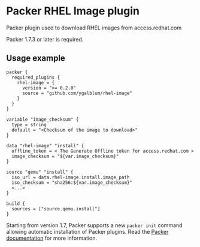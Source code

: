 # Packer RHEL Image plugin

Packer plugin used to download RHEL images from access.redhat.com

<!-- For the full list of available features for this plugin see [documentation](https://www.packer.io/docs/datasources/sshkey). -->

Packer 1.7.3 or later is required.

## Usage example
```hcl
packer {
  required_plugins {
    rhel-image = {
      version = ">= 0.2.0"
      source = "github.com/ygalblum/rhel-image"
    }
  }
}

variable "image_checksum" {
  type = string
  default = "<Checksum of the image to download>"
}

data "rhel-image" "install" {
  offline_token = < The Generate Offline token for access.redhat.com >
  image_checksum = "${var.image_checksum}"
}

source "qemu" "install" {
  iso_url = data.rhel-image.install.image_path
  iso_checksum = "sha256:${var.image_checksum}"
  <...>
}

build {
  sources = ["source.qemu.install"]
}
```

Starting from version 1.7, Packer supports a new `packer init` command allowing
automatic installation of Packer plugins. Read the
[Packer documentation](https://www.packer.io/docs/commands/init) for more information.